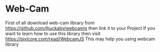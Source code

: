 # Web-Cam
First of all download web-cam library from https://github.com/jhuckaby/webcamjs
then link it to your Project 
If you want to learn how to use this library then visit https://pixlcore.com/read/WebcamJS 
This may help you using webcam library
